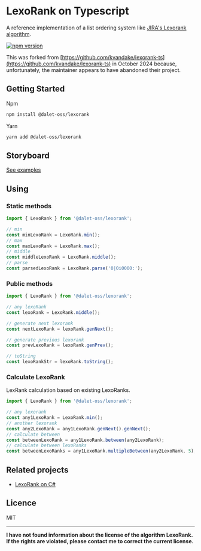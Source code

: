 # LexoRank on Typescript
A reference implementation of a list ordering system like [JIRA's Lexorank algorithm](https://www.youtube.com/watch?v=OjQv9xMoFbg).

[![npm version](https://badge.fury.io/js/@dalet-oss%2Flexorank.svg)](https://badge.fury.io/js/@dalet-oss%2Flexorank)

This was forked from [https://github.com/kvandake/lexorank-ts](https://github.com/kvandake/lexorank-ts) in October 2024
because, unfortunately, the maintainer appears to have abandoned their project.

## Getting Started

Npm
```sh
npm install @dalet-oss/lexorank
```

Yarn
```sh
yarn add @dalet-oss/lexorank
```

## Storyboard
[See examples](https://630e298cd63179cde4d8775c-bensuqejhp.chromatic.com/?path=/story/dnd-kit--dnd-kit-list-story)

## Using

### Static methods


```typescript
import { LexoRank } from '@dalet-oss/lexorank';

// min
const minLexoRank = LexoRank.min();
// max
const maxLexoRank = LexoRank.max();
// middle
const middleLexoRank = LexoRank.middle();
// parse
const parsedLexoRank = LexoRank.parse('0|0i0000:');
```

### Public methods

```typescript
import { LexoRank } from '@dalet-oss/lexorank';

// any lexoRank
const lexoRank = LexoRank.middle();

// generate next lexorank
const nextLexoRank = lexoRank.genNext();

// generate previous lexorank
const prevLexoRank = lexoRank.genPrev();

// toString
const lexoRankStr = lexoRank.toString();
```

### Calculate LexoRank

LexRank calculation based on existing LexoRanks.
```typescript
import { LexoRank } from '@dalet-oss/lexorank';

// any lexorank
const any1LexoRank = LexoRank.min();
// another lexorank
const any2LexoRank = any1LexoRank.genNext().genNext();
// calculate between
const betweenLexoRank = any1LexoRank.between(any2LexoRank);
// calculate between lexoRanks
const betweenLexoRanks = any1LexoRank.multipleBetween(any2LexoRank, 5);
```

## Related projects
- [LexoRank on C#](https://github.com/kvandake/lexorank-dotnet)

## Licence
MIT

---
**I have not found information about the license of the algorithm LexoRank. 
If the rights are violated, please contact me to correct the current license.**
